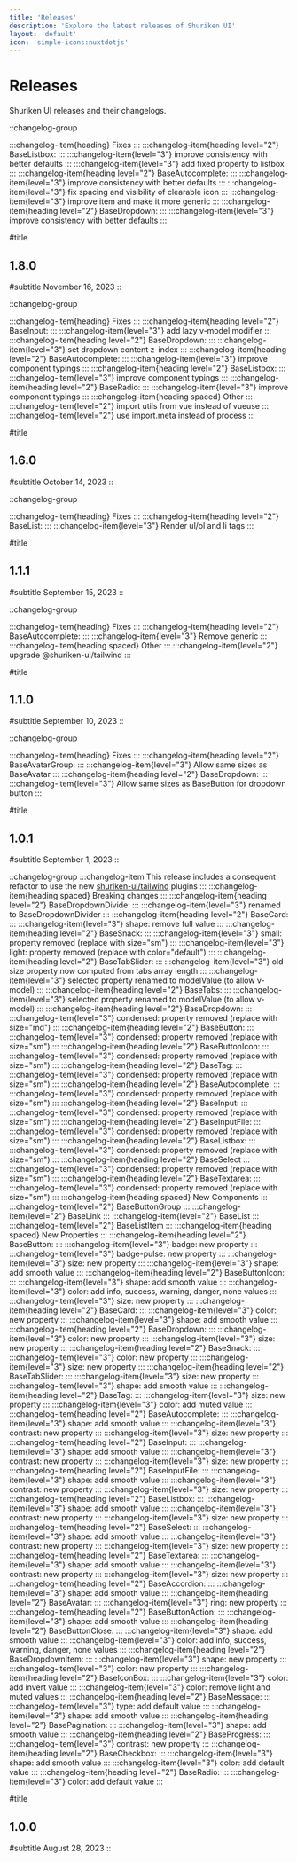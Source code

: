 ```yaml
---
title: 'Releases'
description: 'Explore the latest releases of Shuriken UI'
layout: 'default'
icon: 'simple-icons:nuxtdotjs'
---
```


# Releases

Shuriken UI releases and their changelogs.

::changelog-group

:::changelog-item{heading}
Fixes
:::
:::changelog-item{heading level="2"}
BaseListbox:
:::
:::changelog-item{level="3"}
improve consistency with better defaults 
:::
:::changelog-item{level="3"}
add fixed property to listbox
:::
:::changelog-item{heading level="2"}
BaseAutocomplete:
:::
:::changelog-item{level="3"}
improve consistency with better defaults 
:::
:::changelog-item{level="3"}
fix spacing and visibility of clearable icon
:::
:::changelog-item{level="3"}
improve item and make it more generic
:::
:::changelog-item{heading level="2"}
BaseDropdown:
:::
:::changelog-item{level="3"}
improve consistency with better defaults 
:::

#title

## 1.8.0

#subtitle
November 16, 2023
::

::changelog-group

:::changelog-item{heading}
Fixes
:::
:::changelog-item{heading level="2"}
BaseInput:
:::
:::changelog-item{level="3"}
add lazy v-model modifier
:::
:::changelog-item{heading level="2"}
BaseDropdown:
:::
:::changelog-item{level="3"}
set dropdown content z-index
:::
:::changelog-item{heading level="2"}
BaseAutocomplete:
:::
:::changelog-item{level="3"}
improve component typings
:::
:::changelog-item{heading level="2"}
BaseListbox:
:::
:::changelog-item{level="3"}
improve component typings
:::
:::changelog-item{heading level="2"}
BaseRadio:
:::
:::changelog-item{level="3"}
improve component typings
:::
:::changelog-item{heading spaced}
Other
:::
:::changelog-item{level="2"}
import utils from vue instead of vueuse
:::
:::changelog-item{level="2"}
use import.meta instead of process
:::

#title

## 1.6.0

#subtitle
October 14, 2023
::

::changelog-group

:::changelog-item{heading}
Fixes
:::
:::changelog-item{heading level="2"}
BaseList:
:::
:::changelog-item{level="3"}
Render ul/ol and li tags
:::

#title

## 1.1.1

#subtitle
September 15, 2023
::

::changelog-group

:::changelog-item{heading}
Fixes
:::
:::changelog-item{heading level="2"}
BaseAutocomplete:
:::
:::changelog-item{level="3"}
Remove generic
:::
:::changelog-item{heading spaced}
Other
:::
:::changelog-item{level="2"}
upgrade @shuriken-ui/tailwind
:::

#title

## 1.1.0

#subtitle
September 10, 2023
::

::changelog-group

:::changelog-item{heading}
Fixes
:::
:::changelog-item{heading level="2"}
BaseAvatarGroup:
:::
:::changelog-item{level="3"}
Allow same sizes as BaseAvatar
:::
:::changelog-item{heading level="2"}
BaseDropdown:
:::
:::changelog-item{level="3"}
Allow same sizes as BaseButton for dropdown button
:::

#title

## 1.0.1

#subtitle
September 1, 2023
::

::changelog-group
:::changelog-item
This release includes a consequent refactor to use the new [shuriken-ui/tailwind](https://github.com/shuriken-ui/tailwind) plugins
:::
:::changelog-item{heading spaced}
Breaking changes
:::
:::changelog-item{heading level="2"}
BaseDropdownDivide:
:::
:::changelog-item{level="3"}
renamed to BaseDropdownDivider
:::
:::changelog-item{heading level="2"}
BaseCard:
:::
:::changelog-item{level="3"}
shape: remove full value
:::
:::changelog-item{heading level="2"}
BaseSnack:
:::
:::changelog-item{level="3"}
small: property removed (replace with size="sm")
:::
:::changelog-item{level="3"}
light: property removed (replace with color="default")
:::
:::changelog-item{heading level="2"}
BaseTabSlider:
:::
:::changelog-item{level="3"}
old size property now computed from tabs array length
:::
:::changelog-item{level="3"}
selected property renamed to modelValue (to allow v-model)
:::
:::changelog-item{heading level="2"}
BaseTabs:
:::
:::changelog-item{level="3"}
selected property renamed to modelValue (to allow v-model)
:::
:::changelog-item{heading level="2"}
BaseDropdown:
:::
:::changelog-item{level="3"}
condensed: property removed (replace with size="md")
:::
:::changelog-item{heading level="2"}
BaseButton:
:::
:::changelog-item{level="3"}
condensed: property removed (replace with size="sm")
:::
:::changelog-item{heading level="2"}
BaseButtonIcon:
:::
:::changelog-item{level="3"}
condensed: property removed (replace with size="sm")
:::
:::changelog-item{heading level="2"}
BaseTag:
:::
:::changelog-item{level="3"}
condensed: property removed (replace with size="sm")
:::
:::changelog-item{heading level="2"}
BaseAutocomplete:
:::
:::changelog-item{level="3"}
condensed: property removed (replace with size="sm")
:::
:::changelog-item{heading level="2"}
BaseInput:
:::
:::changelog-item{level="3"}
condensed: property removed (replace with size="sm")
:::
:::changelog-item{heading level="2"}
BaseInputFile:
:::
:::changelog-item{level="3"}
condensed: property removed (replace with size="sm")
:::
:::changelog-item{heading level="2"}
BaseListbox:
:::
:::changelog-item{level="3"}
condensed: property removed (replace with size="sm")
:::
:::changelog-item{heading level="2"}
BaseSelect
:::
:::changelog-item{level="3"}
condensed: property removed (replace with size="sm")
:::
:::changelog-item{heading level="2"}
BaseTextarea:
:::
:::changelog-item{level="3"}
condensed: property removed (replace with size="sm")
:::
:::changelog-item{heading spaced}
New Components
:::
:::changelog-item{level="2"}
BaseButtonGroup
:::
:::changelog-item{level="2"}
BaseLink
:::
:::changelog-item{level="2"}
BaseList
:::
:::changelog-item{level="2"}
BaseListItem
:::
:::changelog-item{heading spaced}
New Properties
:::
:::changelog-item{heading level="2"}
BaseButton:
:::
:::changelog-item{level="3"}
badge: new property
:::
:::changelog-item{level="3"}
badge-pulse: new property
:::
:::changelog-item{level="3"}
size: new property
:::
:::changelog-item{level="3"}
shape: add smooth value
:::
:::changelog-item{heading level="2"}
BaseButtonIcon:
:::
:::changelog-item{level="3"}
shape: add smooth value
:::
:::changelog-item{level="3"}
color: add info, success, warning, danger, none values
:::
:::changelog-item{level="3"}
size: new property
:::
:::changelog-item{heading level="2"}
BaseCard:
:::
:::changelog-item{level="3"}
color: new property
:::
:::changelog-item{level="3"}
shape: add smooth value
:::
:::changelog-item{heading level="2"}
BaseDropdown:
:::
:::changelog-item{level="3"}
color: new property
:::
:::changelog-item{level="3"}
size: new property
:::
:::changelog-item{heading level="2"}
BaseSnack:
:::
:::changelog-item{level="3"}
color: new property
:::
:::changelog-item{level="3"}
size: new property
:::
:::changelog-item{heading level="2"}
BaseTabSlider:
:::
:::changelog-item{level="3"}
size: new property
:::
:::changelog-item{level="3"}
shape: add smooth value
:::
:::changelog-item{heading level="2"}
BaseTag:
:::
:::changelog-item{level="3"}
size: new property
:::
:::changelog-item{level="3"}
color: add muted value
:::
:::changelog-item{heading level="2"}
BaseAutocomplete:
:::
:::changelog-item{level="3"}
shape: add smooth value
:::
:::changelog-item{level="3"}
contrast: new property
:::
:::changelog-item{level="3"}
size: new property
:::
:::changelog-item{heading level="2"}
BaseInput:
:::
:::changelog-item{level="3"}
shape: add smooth value
:::
:::changelog-item{level="3"}
contrast: new property
:::
:::changelog-item{level="3"}
size: new property
:::
:::changelog-item{heading level="2"}
BaseInputFile:
:::
:::changelog-item{level="3"}
shape: add smooth value
:::
:::changelog-item{level="3"}
contrast: new property
:::
:::changelog-item{level="3"}
size: new property
:::
:::changelog-item{heading level="2"}
BaseListbox:
:::
:::changelog-item{level="3"}
shape: add smooth value
:::
:::changelog-item{level="3"}
contrast: new property
:::
:::changelog-item{level="3"}
size: new property
:::
:::changelog-item{heading level="2"}
BaseSelect:
:::
:::changelog-item{level="3"}
shape: add smooth value
:::
:::changelog-item{level="3"}
contrast: new property
:::
:::changelog-item{level="3"}
size: new property
:::
:::changelog-item{heading level="2"}
BaseTextarea:
:::
:::changelog-item{level="3"}
shape: add smooth value
:::
:::changelog-item{level="3"}
contrast: new property
:::
:::changelog-item{level="3"}
size: new property
:::
:::changelog-item{heading level="2"}
BaseAccordion:
:::
:::changelog-item{level="3"}
shape: add smooth value
:::
:::changelog-item{heading level="2"}
BaseAvatar:
:::
:::changelog-item{level="3"}
ring: new property
:::
:::changelog-item{heading level="2"}
BaseButtonAction:
:::
:::changelog-item{level="3"}
shape: add smooth value
:::
:::changelog-item{heading level="2"}
BaseButtonClose:
:::
:::changelog-item{level="3"}
shape: add smooth value
:::
:::changelog-item{level="3"}
color: add info, success, warning, danger, none values
:::
:::changelog-item{heading level="2"}
BaseDropdownItem:
:::
:::changelog-item{level="3"}
shape: new property
:::
:::changelog-item{level="3"}
color: new property
:::
:::changelog-item{heading level="2"}
BaseIconBox:
:::
:::changelog-item{level="3"}
color: add invert value
:::
:::changelog-item{level="3"}
color: remove light and muted values
:::
:::changelog-item{heading level="2"}
BaseMessage:
:::
:::changelog-item{level="3"}
type: add default value
:::
:::changelog-item{level="3"}
shape: add smooth value
:::
:::changelog-item{heading level="2"}
BasePagination:
:::
:::changelog-item{level="3"}
shape: add smooth value
:::
:::changelog-item{heading level="2"}
BaseProgress:
:::
:::changelog-item{level="3"}
contrast: new property
:::
:::changelog-item{heading level="2"}
BaseCheckbox:
:::
:::changelog-item{level="3"}
shape: add smooth value
:::
:::changelog-item{level="3"}
color: add default value
:::
:::changelog-item{heading level="2"}
BaseRadio:
:::
:::changelog-item{level="3"}
color: add default value
:::

#title

## 1.0.0

#subtitle
August 28, 2023
::
